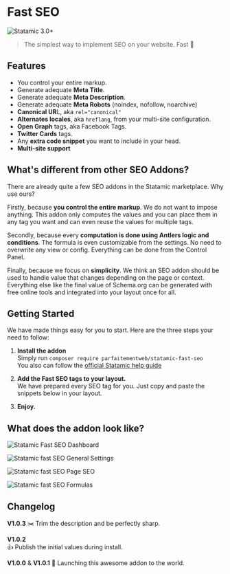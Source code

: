 # Fast SEO

![Statamic 3.0+](https://img.shields.io/badge/Statamic-3.0+-FF269E?style=for-the-badge&link=https://statamic.com)
> The simplest way to implement SEO on your website. Fast 🎸

## Features
- You control your entire markup.
- Generate adequate **Meta Title**.
- Generate adequate **Meta Description**.
- Generate adequate **Meta Robots** (noindex, nofollow, noarchive)
- **Canonical UR**L, aka `rel="canonical"`
- **Alternates locales**, aka `hreflang`, from your multi-site configuration.
- **Open Graph** tags, aka Facebook Tags.
- **Twitter Cards** tags.
- Any **extra code snippet** you want to include in your head.
- **Multi-site support**

## What's different from other SEO Addons?
There are already quite a few SEO addons in the Statamic marketplace. Why use ours?    

Firstly, because **you control the entire markup**. We do not want to impose anything. This addon only computes the values and you can place them in any tag you want and can even reuse the values for multiple tags.

Secondly, because every **computation is done using Antlers logic and conditions**. The formula is even customizable from the settings. No need to overwrite any view or config. Everything can be done from the Control Panel.

Finally, because we focus on **simplicity**. We think an SEO addon should be used to handle value that changes depending on the page or context. Everything else like the final value of Schema.org can be generated with free online tools and integrated into your layout once for all.

## Getting Started

We have made things easy for you to start. Here are the three steps your need to follow:

1. **Install the addon**  
   Simply run `composer require parfaitementweb/statamic-fast-seo`  
   You also can follow the [official Statamic help guide](https://statamic.dev/addons#installing-addons)


2. **Add the Fast SEO tags to your layout.**  
   We have prepared every SEO tag for you. Just copy and paste the snippets below in your layout.


3. **Enjoy.**

## What does the addon look like?

![Statamic Fast SEO Dashboard](https://parfaitementweb.com/statamic/statamic-fast-seo/statamic-fast-seo-dashboard.png)

![Statamic fast SEO General Settings](https://parfaitementweb.com/statamic/statamic-fast-seo/statamic-fast-seo-general-settings.png)

![Statamic fast SEO Page SEO](https://parfaitementweb.com/statamic/statamic-fast-seo/statamic-fast-seo-page-seo.png)

![Statamic fast SEO Formulas](https://parfaitementweb.com/statamic/statamic-fast-seo/statamic-fast-seo-formulas.png)

## Changelog

**V1.0.3** 
✂️ Trim the description and be perfectly sharp.

**V1.0.2**  
👍 Publish the initial values during install.

**V1.0.0** & **V1.0.1**
🚀 Launching this awesome addon to the world.
